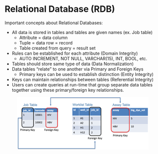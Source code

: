 # Relational Database (RDB)

Important concepts about Relational Databases:

* All data is stored in tables and tables are given names (ex. Job table)
  * Attribute = data column
  * Tuple = data row = record
  * Table created from query = result set
* Rules can be established for each attribute (Domain Integrity)
  * AUTO INCREMENT, NOT NULL, VARCHAR(15), INT, BOOL, etc.
* Tables should store same type of data (Data Normalization)
* Data tables “relate” to one another via Primary and Foreign Keys
  * Primary keys can be used to establish distinction (Entity Integrity)
* Keys can maintain relationships between tables (Referential Integrity)
* Users can create queries at run-time that group separate data tables together using these primary/foreign key relationships.

<figure><img src="../../../.gitbook/assets/image (27) (1) (1) (1) (1) (1) (1) (1) (1) (1) (1).png" alt=""><figcaption></figcaption></figure>


